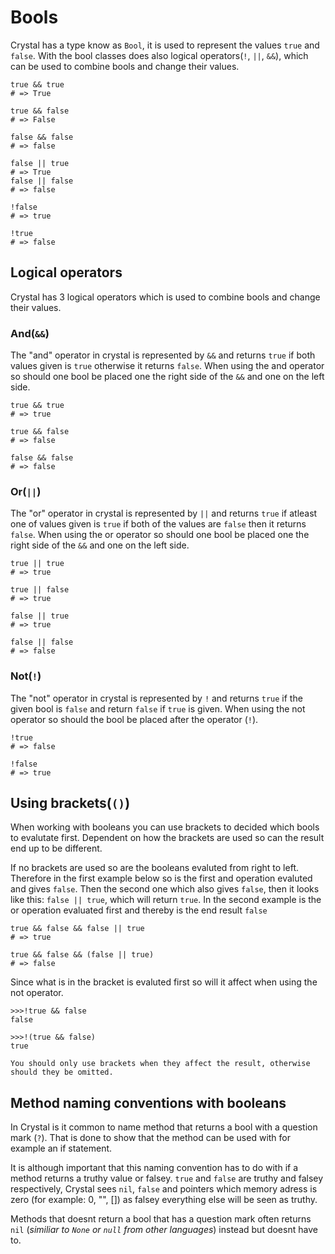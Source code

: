 # Bools

Crystal has a type know as `Bool`, it is used to represent the values `true` and `false`.
With the bool classes does also logical operators(`!`, `||`, `&&`), which can be used to combine bools and change their values.

```crystal
true && true
# => True

true && false
# => False

false && false
# => false

false || true
# => True
false || false
# => false

!false
# => true

!true
# => false
```

## Logical operators

Crystal has 3 logical operators which is used to combine bools and change their values.

### And(`&&`)

The "and" operator in crystal is represented by `&&` and returns `true` if both values given is `true` otherwise it returns `false`.
When using the and operator so should one bool be placed one the right side of the `&&` and one on the left side.

```crystal
true && true
# => true

true && false
# => false

false && false
# => false
```

### Or(`||`)

The "or" operator in crystal is represented by `||` and returns `true` if atleast one of values given is `true` if both of the values are `false` then it returns `false`.
When using the or operator so should one bool be placed one the right side of the `&&` and one on the left side.

```crystal
true || true
# => true

true || false
# => true

false || true
# => true

false || false
# => false
```

### Not(`!`)

The "not" operator in crystal is represented by `!` and returns `true` if the given bool is `false` and return `false` if `true` is given.
When using the not operator so should the bool be placed after the operator (`!`).

```crystal
!true
# => false

!false
# => true
```

## Using brackets(`()`)

When working with booleans you can use brackets to decided which bools to evalutate first.
Dependent on how the brackets are used so can the result end up to be different.

If no brackets are used so are the booleans evaluted from right to left.
Therefore in the first example below so is the first and operation evaluted and gives `false`.
Then the second one which also gives `false`, then it looks like this: `false || true`, which will return `true`.
In the second example is the or operation evaluated first and thereby is the end result `false`

```crystal
true && false && false || true
# => true

true && false && (false || true)
# => false
```

Since what is in the bracket is evaluted first so will it affect when using the not operator.

```crystal
>>>!true && false
false

>>>!(true && false)
true
```

```exercism/caution
You should only use brackets when they affect the result, otherwise should they be omitted.
```

## Method naming conventions with booleans

In Crystal is it common to name method that returns a bool with a question mark (`?`).
That is done to show that the method can be used with for example an if statement.

It is although important that this naming convention has to do with if a method returns a truthy value or falsey.
`true` and `false` are truthy and falsey respectively, Crystal sees `nil`, `false` and pointers which memory adress is zero (for example: 0, "", []) as falsey everything else will be seen as truthy.

Methods that doesnt return a bool that has a question mark often returns `nil` (_similiar to `None` or `null` from other languages_) instead but doesnt have to.
